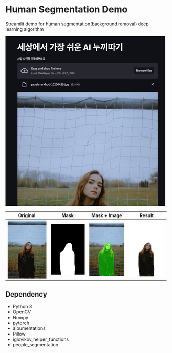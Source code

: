 # Human Segmentation Demo

Streamlit demo for human segmentation(background removal) deep learning algorithm

<img src="result/app.png" width="500px">

| Original | Mask | Mask + Image | Result |
| - | - | - | - |
| <img src="imgs/pexels-arkhod-10200429.jpg"> | <img src="result/mask.jpg"> | <img src="result/mask_image.jpg"> | <img src="result/result.png"> |

## Dependency

- Python 3
- OpenCV
- Numpy
- pytorch
- albumentations
- Pillow
- iglovikov_helper_functions
- people_segmentation
